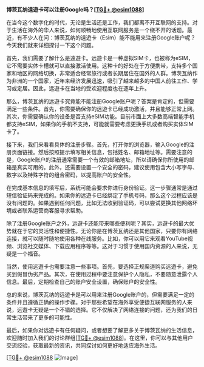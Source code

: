 **博茨瓦纳遠遊卡可以注册Google吗？[[TG💪+ @esim1088](https://t.me/s/esim1088)]**

在当今这个数字化的时代，无论是生活还是工作，我们都离不开互联网的支持。对于生活在海外的华人来说，如何顺畅地使用互联网服务是一个绕不开的话题。最近，有不少人在问：博茨瓦纳的遠遊卡（Esim）能不能用来注册Google账户呢？今天我们就来详细探讨一下这个问题。

首先，我们需要了解什么是遠遊卡。远遊卡是一种虚拟SIM卡，也被称为eSIM，它不需要实体卡槽就可以直接激活使用。这种卡的好处在于方便携带，支持多个国家和地区的网络切换，非常适合经常旅行或者长期居住在国外的人群。博茨瓦纳作为非洲的一个国家，近年来经济发展迅速，吸引了越来越多的中国人前往工作、学习或定居。因此，远遊卡在当地的受欢迎程度也在逐年上升。

那么，博茨瓦纳的远遊卡究竟能不能注册Google账户呢？答案是肯定的，但需要满足一些条件。首先，你需要确保你的远遊卡已经成功激活，并且能够正常上网。其次，你需要确认你的设备是否支持eSIM功能。目前市面上大多数高端智能手机都支持eSIM，如果你的手机不支持，可能就需要考虑更换手机或者购买实体SIM卡了。

接下来，我们来看看具体的注册步骤。首先，打开你的浏览器，输入Google的注册页面链接。然后按照提示填写相关信息，包括姓名、邮箱地址等。需要注意的是，Google账户的注册通常需要一个有效的邮箱地址，所以请确保你所使用的邮箱是真实可用的。此外，还需要设置一个安全的密码，建议使用包含大小写字母、数字以及特殊字符的组合密码，以提高账户的安全性。

在完成基本信息的填写后，系统可能会要求你进行身份验证。这一步骤通常是通过短信验证码来完成的。如果你的远遊卡已经绑定了手机号码，那么这个过程应该是没有问题的。如果遇到任何问题，比如无法收到验证码，可以尝试更换其他网络环境或者联系运营商客服寻求帮助。

除了注册Google账户之外，远遊卡还能带来哪些便利呢？其实，远遊卡的最大优势就在于它的灵活性和便捷性。无论你是在博茨瓦纳还是其他国家，只要你有网络连接，就可以随时随地使用各种在线服务。比如，你可以用它来观看YouTube视频、浏览社交媒体、下载应用程序等等。这对于习惯于使用国内资源的人来说，无疑是一个福音。

当然，使用远遊卡也需要注意一些事项。首先，要选择正规渠道购买远遊卡，避免买到假冒伪劣产品。其次，在使用过程中要注意保护个人隐私，不要随意泄露个人信息。最后，定期检查自己的账户安全设置，确保账户的安全性。

总的来说，博茨瓦纳的远遊卡是可以用来注册Google账户的，但需要满足一定的条件并且遵循正确的操作步骤。对于那些希望在海外享受便捷互联网服务的人来说，远遊卡无疑是一个不错的选择。它不仅解决了网络连接的问题，还为我们的日常生活带来了更多的可能性。

最后，如果你对远遊卡有任何疑问，或者想要了解更多关于博茨瓦纳的生活信息，欢迎随时加入我们的讨论群组[[TG💪+ @esim1088](https://t.me/s/esim1088)]。在这里，你可以与其他用户交流经验，获取最新的资讯，共同探讨如何更好地适应海外生活。

[[TG💪+ @esim1088](https://t.me/s/esim1088) ![Image](https://i.postimg.cc/4NQfJmqS/Snipaste-2025-05-13-00-14-12.png)]